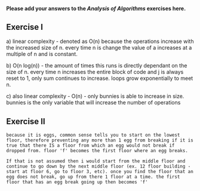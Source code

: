 #### Please add your answers to the ***Analysis of  Algorithms*** exercises here.

## Exercise I

a) linear complexity - denoted as O(n) because the operations increase with the increased size of n.
    every time n is change the value of a increases at a multiple of n and is constant.


b) O(n log(n)) - the amount of times this runs is directly dependant on the size of n. 
    every time n increases the entire block of code and j is always reset to 1, only sum continues to increase. loops grow exponentially to meet n.


c) also linear complexity - O(n) - only bunnies is able to increase in size.    
    bunnies is the only variable that will increase the number of operations

## Exercise II

    because it is eggs, common sense tells you to start on the lowest floor, therefore preventing any more than 1 egg from breaking if it is true that there IS a floor from which an egg would not break if dropped from. floor 'f' becomes the first floor where an egg breaks.

    If that is not assumed then i would start from the middle floor and continue to go down by the next middle floor (ex. 12 floor building - start at floor 6, go to floor 3, etc). once you find the floor that an egg does not break, go up from there 1 floor at a time. the first floor that has an egg break going up then becomes 'f'
